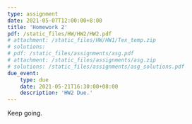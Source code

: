 ```yaml
---
type: assignment
date: 2021-05-07T12:00:00+8:00
title: 'Homework 2'
pdf: /static_files/HW/HW2/HW2.pdf
# attachment: /static_files/HW/HW1/Tex_temp.zip
# solutions:
# pdf: /static_files/assignments/asg.pdf
# attachment: /static_files/assignments/asg.zip
# solutions: /static_files/assignments/asg_solutions.pdf
due_event: 
    type: due
    date: 2021-05-21T16:30:00+08:00
    description: 'HW2 Due.'
---
```

Keep going.

